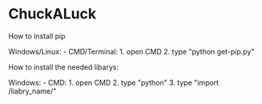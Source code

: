 # ChuckALuck

How to install pip


Windows/Linux:
	- CMD/Terminal:
		1. open CMD
		2. type "python get-pip.py"


How to install the needed libarys:

Windows:
	- CMD:
		1. open CMD
		2. type "python"
		3. type "import /liabry_name/"

